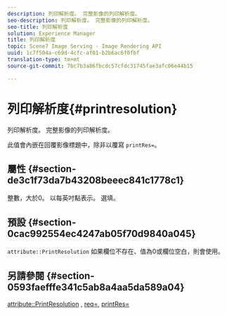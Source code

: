 ```yaml
---
description: 列印解析度。 完整影像的列印解析度。
seo-description: 列印解析度。 完整影像的列印解析度。
seo-title: 列印解析度
solution: Experience Manager
title: 列印解析度
topic: Scene7 Image Serving - Image Rendering API
uuid: 1c7f504a-c69d-4cfc-af01-b2b6ac6f0fbf
translation-type: tm+mt
source-git-commit: 7bc7b3a86fbcdc57cfdc31745fae3afc06e44b15

---
```



# 列印解析度{#printresolution}

列印解析度。 完整影像的列印解析度。

此值會內嵌在回覆影像標題中，除非以覆寫 `printRes=`。

## 屬性 {#section-de3c1f73da7b43208beeec841c1778c1}

整數，大於0。 以每英吋點表示。 選填。

## 預設 {#section-0cac992554ec4247ab05f70d9840a045}

`attribute::PrintResolution` 如果欄位不存在、值為0或欄位空白，則會使用。

## 另請參閱 {#section-0593faefffe341c5ab8a4aa5da589a04}

[attribute::PrintResolution](../../../../../../is-api/image-catalog/image-serving-api-ref/c-image-catalog-reference/c-attributes-reference/r-printresolution.md#reference-a53c6850077148c9bd88a8c5c1c400c5) , [req=](../../../../../../is-api/http-ref/image-serving-api-ref/c-http-protocol-reference/c-command-reference/r-req/r-req.md#reference-907cdb4a97034db7ad94695f25552e76), [printRes=](../../../../../../is-api/http-ref/image-serving-api-ref/c-http-protocol-reference/c-command-reference/r-printres.md#reference-84f52afff4704c4b9d58e4bbbaea1491)
